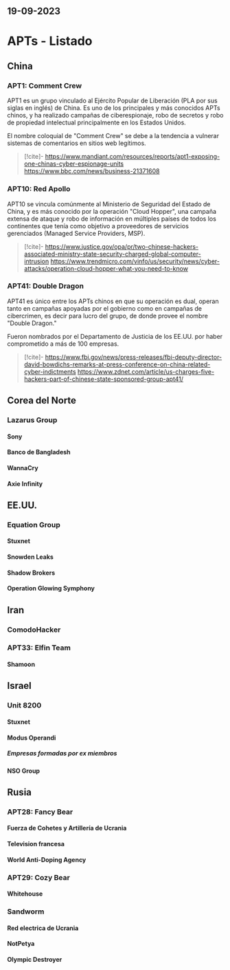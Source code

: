 19-09-2023
---
# APTs - Listado
## China
### APT1: Comment Crew
APT1 es un grupo vinculado al Ejército Popular de Liberación (PLA por sus siglas en inglés) de China. Es uno de los principales y más conocidos APTs chinos, y ha realizado campañas de ciberespionaje, robo de secretos y robo de propiedad intelectual principalmente en los Estados Unidos.

El nombre coloquial de "Comment Crew" se debe a la tendencia a vulnerar sistemas de comentarios en sitios web legítimos.

> [!cite]-
> https://www.mandiant.com/resources/reports/apt1-exposing-one-chinas-cyber-espionage-units
> https://www.bbc.com/news/business-21371608

### APT10: Red Apollo
APT10 se vincula comúnmente al Ministerio de Seguridad del Estado de China, y es más conocido por la operación "Cloud Hopper", una campaña extensa de ataque y robo de información en múltiples países de todos los continentes que tenía como objetivo a proveedores de servicios gerenciados (Managed Service Providers, MSP).

> [!cite]-
> https://www.justice.gov/opa/pr/two-chinese-hackers-associated-ministry-state-security-charged-global-computer-intrusion
> https://www.trendmicro.com/vinfo/us/security/news/cyber-attacks/operation-cloud-hopper-what-you-need-to-know

### APT41: Double Dragon
APT41 es único entre los APTs chinos en que su operación es dual, operan tanto en campañas apoyadas por el gobierno como en campañas de cibercrimen, es decir para lucro del grupo, de donde provee el nombre "Double Dragon."

Fueron nombrados por el Departamento de Justicia de los EE.UU. por haber comprometido a más de 100 empresas.

> [!cite]-
> https://www.fbi.gov/news/press-releases/fbi-deputy-director-david-bowdichs-remarks-at-press-conference-on-china-related-cyber-indictments
> https://www.zdnet.com/article/us-charges-five-hackers-part-of-chinese-state-sponsored-group-apt41/

## Corea del Norte
### Lazarus Group
#### Sony
#### Banco de Bangladesh
#### WannaCry
#### Axie Infinity

## EE.UU.
### Equation Group
#### Stuxnet
#### Snowden Leaks
#### Shadow Brokers
#### Operation Glowing Symphony

## Iran
### ComodoHacker
### APT33: Elfin Team
#### Shamoon

## Israel
### Unit 8200
#### Stuxnet
#### Modus Operandi
##### Empresas formadas por ex miembros
#### NSO Group

## Rusia
### APT28: Fancy Bear
#### Fuerza de Cohetes y Artillería de Ucrania
#### Television francesa
#### World Anti-Doping Agency
### APT29: Cozy Bear
#### Whitehouse
### Sandworm
#### Red electrica de Ucrania
#### NotPetya
#### Olympic Destroyer